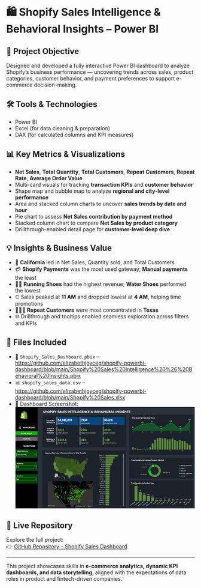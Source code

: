 # 🛍️ Shopify Sales Intelligence & Behavioral Insights – Power BI

## 📌 Project Objective  
Designed and developed a fully interactive Power BI dashboard to analyze Shopify’s business performance — uncovering trends across sales, product categories, customer behavior, and payment preferences to support e-commerce decision-making.

## 🛠 Tools & Technologies  
- Power BI  
- Excel (for data cleaning & preparation)  
- DAX (for calculated columns and KPI measures)

## 📊 Key Metrics & Visualizations  
- **Net Sales**, **Total Quantity**, **Total Customers**, **Repeat Customers**, **Repeat Rate**, **Average Order Value**  
- Multi-card visuals for tracking **transaction KPIs** and **customer behavior**  
- Shape map and bubble map to analyze **regional and city-level performance**  
- Area and stacked column charts to uncover **sales trends by date and hour**  
- Pie chart to assess **Net Sales contribution by payment method**  
- Stacked column chart to compare **Net Sales by product category**  
- Drillthrough-enabled detail page for **customer-level deep dive**

## 💡 Insights & Business Value  
- 📍 **California** led in Net Sales, Quantity sold, and Total Customers  
- 💳 **Shopify Payments** was the most used gateway; **Manual payments** the least  
- 🏃‍♂️ **Running Shoes** had the highest revenue; **Water Shoes** performed the lowest  
- ⏰ Sales peaked at **11 AM** and dropped lowest at **4 AM**, helping time promotions  
- 🧑‍🤝‍🧑 **Repeat Customers** were most concentrated in **Texas**  
- 🌐 Drillthrough and tooltips enabled seamless exploration across filters and KPIs

## 📂 Files Included  
- 📄 `Shopify_Sales_Dashboard.pbix` – https://github.com/elizabethjoyceg/shopify-powerbi-dashboard/blob/main/Shopify%20Sales%20Intelligence%20%26%20Behavioral%20Insights.pbix  
- 📊 `shopify_sales_data.csv` – https://github.com/elizabethjoyceg/shopify-powerbi-dashboard/blob/main/Shopify%20Sales.xlsx
- 📸 Dashboard Screenshot:  
  ![Dashboard Preview](Dashboard.png) 

## 🔗 Live Repository  
Explore the full project:  
👉 [GitHub Repository – Shopify Sales Dashboard](https://github.com/elizabethjoyceg/shopify-powerbi-dashboard)

---

This project showcases skills in **e-commerce analytics, dynamic KPI dashboards, and data storytelling**, aligned with the expectations of data roles in product and fintech-driven companies.
